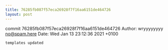 ```yaml
---
title: 76285fb087f57eca26928f7f16aa6151de464726
layout: post
---
```

commit 76285fb087f57eca26928f7f16aa6151de464726
Author: wryyyyyyyy <no@spam.here>
Date:   Wed Jan 13 23:12:36 2021 +0100

    templates updated
